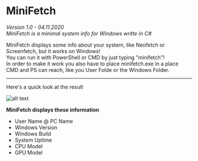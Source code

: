 # MiniFetch
_Version 1.0  - 04.11.2020_\
_MiniFetch is a minimal system info for Windows writte in C#_

MiniFetch displays some info about your system, like Neofetch or Screenfetch, but it works on Windows!\
You can run it with PowerShell or CMD by just typing "minifetch"! \
In order to make it work you also have to place minifetch.exe in a place CMD and PS can reach, like you User Folde or the Windows Folder. 

____

Here's a quick look at the result

![alt text](https://i.imgur.com/Ik5EZGh.png)

__MiniFetch displays these information__
- User Name @ PC Name
- Windows Version
- Windows Build
- System Uptime
- CPU Model
- GPU Model
